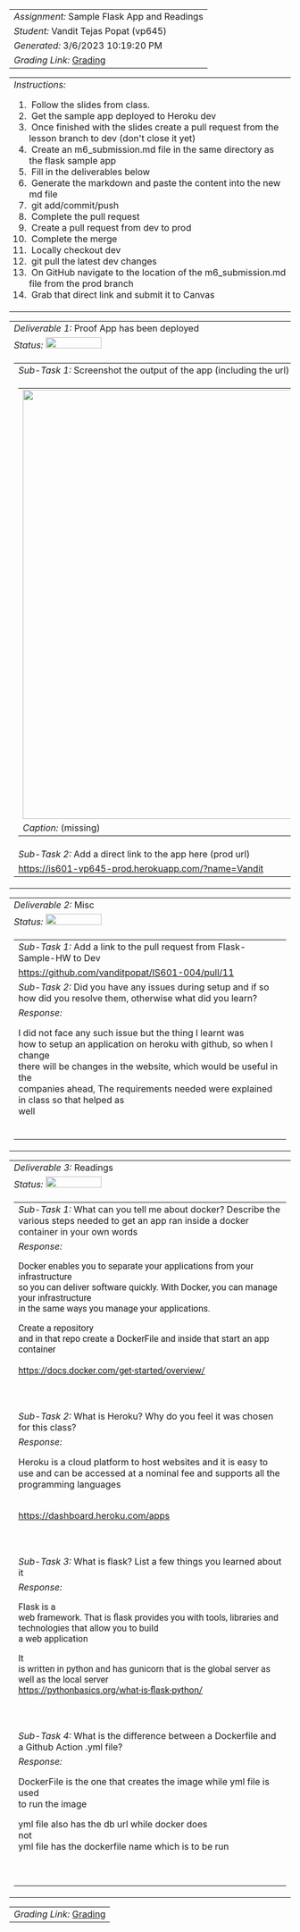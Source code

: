<table><tr><td> <em>Assignment: </em> Sample Flask App and Readings</td></tr>
<tr><td> <em>Student: </em> Vandit Tejas Popat (vp645)</td></tr>
<tr><td> <em>Generated: </em> 3/6/2023 10:19:20 PM</td></tr>
<tr><td> <em>Grading Link: </em> <a rel="noreferrer noopener" href="https://learn.ethereallab.app/homework/IS601-004-S23/sample-flask-app-and-readings/grade/vp645" target="_blank">Grading</a></td></tr></table>
<table><tr><td> <em>Instructions: </em> <ol><li>&nbsp;Follow the slides from class.&nbsp;</li><li>&nbsp;Get the sample app deployed to Heroku dev</li><li>&nbsp;Once finished with the slides create a pull request from the lesson branch to dev (don't close it yet)&nbsp;</li><li>&nbsp;Create an m6_submission.md file in the same directory as the flask sample app&nbsp;</li><li>&nbsp;Fill in the deliverables below&nbsp;</li><li>&nbsp;Generate the markdown and paste the content into the new md file&nbsp;</li><li>&nbsp;git add/commit/push&nbsp;</li><li>&nbsp;Complete the pull request&nbsp;</li><li>&nbsp;Create a pull request from dev to prod&nbsp;</li><li>&nbsp;Complete the merge&nbsp;</li><li>&nbsp;Locally checkout dev&nbsp;</li><li>&nbsp;git pull the latest dev changes&nbsp;</li><li>&nbsp;On GitHub navigate to the location of the m6_submission.md file from the prod branch&nbsp;</li><li>&nbsp;Grab that direct link and submit it to Canvas</li></ol></td></tr></table>
<table><tr><td> <em>Deliverable 1: </em> Proof App has been deployed </td></tr><tr><td><em>Status: </em> <img width="100" height="20" src="https://user-images.githubusercontent.com/54863474/211707834-bf5a5b13-ec36-4597-9741-aa830c195be2.png"></td></tr>
<tr><td><table><tr><td> <em>Sub-Task 1: </em> Screenshot the output of the app (including the url) showing it's running from Heroku dev</td></tr>
<tr><td><table><tr><td><img width="768px" src="https://user-images.githubusercontent.com/51928264/223292999-6c77b221-0862-48e3-9997-9f527df7ecfe.png"/></td></tr>
<tr><td> <em>Caption:</em> (missing)</td></tr>
</table></td></tr>
<tr><td> <em>Sub-Task 2: </em> Add a direct link to the app here (prod url)</td></tr>
<tr><td> <a rel="noreferrer noopener" target="_blank" href="https://is601-vp645-prod.herokuapp.com/?name=Vandit">https://is601-vp645-prod.herokuapp.com/?name=Vandit</a> </td></tr>
</table></td></tr>
<table><tr><td> <em>Deliverable 2: </em> Misc </td></tr><tr><td><em>Status: </em> <img width="100" height="20" src="https://user-images.githubusercontent.com/54863474/211707773-e6aef7cb-d5b2-4053-bbb1-b09fc609041e.png"></td></tr>
<tr><td><table><tr><td> <em>Sub-Task 1: </em> Add a link to the pull request from Flask-Sample-HW to Dev</td></tr>
<tr><td> <a rel="noreferrer noopener" target="_blank" href="https://github.com/vanditpopat/IS601-004/pull/11">https://github.com/vanditpopat/IS601-004/pull/11</a> </td></tr>
<tr><td> <em>Sub-Task 2: </em> Did you have any issues during setup and if so how did you resolve them, otherwise what did you learn?</td></tr>
<tr><td> <em>Response:</em> <p>I did not face any such issue but the thing I learnt was<br>how to setup an application on heroku with github, so when I change<br>there will be changes in the website, which would be useful in the<br>companies ahead, The requirements needed were explained in class so that helped as<br>well<br></p><br></td></tr>
</table></td></tr>
<table><tr><td> <em>Deliverable 3: </em> Readings </td></tr><tr><td><em>Status: </em> <img width="100" height="20" src="https://user-images.githubusercontent.com/54863474/211707773-e6aef7cb-d5b2-4053-bbb1-b09fc609041e.png"></td></tr>
<tr><td><table><tr><td> <em>Sub-Task 1: </em> What can you tell me about docker? Describe the various steps needed to get an app ran inside a docker container in your own words</td></tr>
<tr><td> <em>Response:</em> <p><span style="font-family: Roboto, sans-serif;">Docker enables you to separate your applications from your infrastructure<br>so you can deliver software quickly. With Docker, you can manage your infrastructure<br>in the same ways you manage your applications.</span><div><span style="font-family: Roboto, sans-serif;">Create a repository<br>and in that repo create a DockerFile and inside that start an app<br>container</span></div><div><span style="font-family: Roboto, sans-serif;"><br></span></div><div><font face="Roboto, sans-serif"><a href="https://docs.docker.com/get-started/overview/">https://docs.docker.com/get-started/overview/</a></font><br></div><br></p><br></td></tr>
<tr><td> <em>Sub-Task 2: </em> What is Heroku? Why do you feel it was chosen for this class?</td></tr>
<tr><td> <em>Response:</em> <p>Heroku is a cloud platform to host websites and it is easy to<br>use and can be accessed at a nominal fee and supports all the<br>programming languages<div><br></div><div><a href="https://dashboard.heroku.com/apps">https://dashboard.heroku.com/apps</a><br></div><br></p><br></td></tr>
<tr><td> <em>Sub-Task 3: </em> What is flask? List a few things you learned about it</td></tr>
<tr><td> <em>Response:</em> <p><span style="color: rgb(32, 33, 36); font-family: Roboto, arial, sans-serif; font-size: 16px;">Flask is a<br>web framework. That is flask&nbsp;</span><span style="color: rgb(32, 33, 36); font-family: Roboto, arial, sans-serif;<br>font-size: 16px;">provides you with tools, libraries and technologies that allow you to build<br>a web application</span><div><span style="color: rgb(32, 33, 36); font-family: Roboto, arial, sans-serif; font-size: 16px;">It<br>is written in python and has gunicorn that is the global server as<br>well as the local server</span></div><div><font color="#202124" face="Roboto, arial, sans-serif"><span style="font-size: 16px;"><a href="https://pythonbasics.org/what-is-flask-python/">https://pythonbasics.org/what-is-flask-python/</a></span></font><br></div><br></p><br></td></tr>
<tr><td> <em>Sub-Task 4: </em> What is the difference between a Dockerfile and a Github Action .yml file?</td></tr>
<tr><td> <em>Response:</em> <p>DockerFile is the one that creates the image while yml file is used<br>to run the image<div>yml file also has the db url while docker does<br>not</div><div>yml file has the dockerfile name which is to be run</div><br></p><br></td></tr>
</table></td></tr>
<table><tr><td><em>Grading Link: </em><a rel="noreferrer noopener" href="https://learn.ethereallab.app/homework/IS601-004-S23/sample-flask-app-and-readings/grade/vp645" target="_blank">Grading</a></td></tr></table>